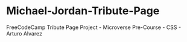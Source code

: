 # Michael-Jordan-Tribute-Page
FreeCodeCamp Tribute Page Project - Microverse Pre-Course - CSS - Arturo Alvarez
